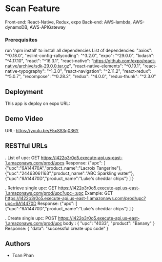 # Scan Feature

Front-end: React-Native, Redux, expo
Back-end: AWS-lambda, AWS-dynamoDB, AWS-APIGateway

### Prerequisites

run 'npm install' to install all dependencies
List of dependencies:
  "axios": "^0.18.0",
  "eslint-config-rallycoding": "^3.2.0",
  "expo": "^29.0.0",
  "lodash": "^4.17.10",
  "react": "^16.3.1",
  "react-native": "https://github.com/expo/react-native/archive/sdk-29.0.0.tar.gz",
  "react-native-elements": "^0.19.1",
  "react-native-typography": "^1.3.0",
  "react-navigation": "^2.11.2",
  "react-redux": "^5.0.7",
  "recompose": "^0.28.2",
  "redux": "^4.0.0",
  "redux-thunk": "^2.3.0"

## Deployment

This app is deploy on expo
URL:

## Demo Video
URL: https://youtu.be/F5xSS3q036Y
## RESTful URLs

. List of upc:
    GET https://l422o3r0o5.execute-api.us-east-1.amazonaws.com/prod/upcs
    Response:
      {"upc":
        [
          {"upc":"6A14470A","product_name":"Lacroix Tangerine"},
          {"upc":"24463061163","product_name":"ABC Sparkling water"},
          {"upc":"6A14470D","product_name":"Luke's cheddar chips"}
        ]
      }

. Retrieve single upc:
    GET https://l422o3r0o5.execute-api.us-east-1.amazonaws.com/prod/upc?upc=:upc
    Example:
    GET https://l422o3r0o5.execute-api.us-east-1.amazonaws.com/prod/upc?upc=6A14470D
    Response:
      {"upc":
        [
          {"upc":"6A14470D","product_name":"Luke's cheddar chips"}
        ]
      }

. Create single upc:
    POST https://l422o3r0o5.execute-api.us-east-1.amazonaws.com/prod/upc
    body : {
      "upc": "4033",
      "product": "Banany"
    }
    Response:
      {
        "data": "successful create upc code"
      }

## Authors

* Toan Phan
